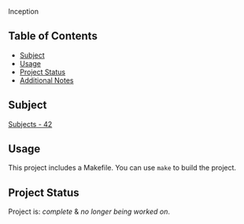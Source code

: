 Inception 

## Table of Contents
* [Subject](#subject)
* [Usage](#usage)
* [Project Status](#project-status)
* [Additional Notes](#additional-notes)

## Subject

[Subjects - 42](https://ninads.notion.site/Subjects-42-39a82a431ded44db89fe1f75fbe5076a?pvs=4)

## Usage

This project includes a Makefile. You can use `make` to build the project. 

## Project Status

Project is: _complete_ & _no longer being worked on_.
